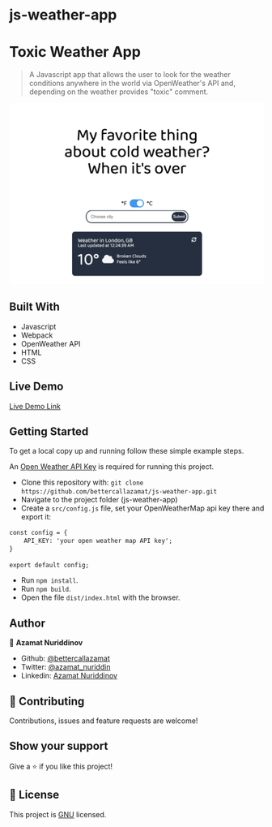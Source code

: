 # js-weather-app

# Toxic Weather App

> A Javascript app that allows the user to look for the weather conditions anywhere in the world via OpenWeather's API and, depending on the weather provides "toxic" comment.

![screenshot](./screenshot.png)

## Built With

- Javascript
- Webpack
- OpenWeather API
- HTML
- CSS

## Live Demo

[Live Demo Link](#)

## Getting Started

To get a local copy up and running follow these simple example steps.

An [Open Weather API Key](https://openweathermap.org/appid#get) is required for running this project.
- Clone this repository with: 
`git clone https://github.com/bettercallazamat/js-weather-app.git`
- Navigate to the project folder (js-weather-app)
- Create a `src/config.js` file, set your OpenWeatherMap api key there and export it: 
``` 
const config = {
    API_KEY: 'your open weather map API key';
}

export default config;
```
- Run `npm install`.
- Run `npm build`.
- Open the file `dist/index.html` with the browser.

## Author

👤 **Azamat Nuriddinov**

- Github: [@bettercallazamat](https://github.com/bettercallazamat)
- Twitter: [@azamat_nuriddin](https://twitter.com/azamat_nuriddin)
- Linkedin: [Azamat Nuriddinov](https://www.linkedin.com/in/azamat-nuriddinov-57579868)

## 🤝 Contributing

Contributions, issues and feature requests are welcome!

## Show your support

Give a ⭐️ if you like this project!

## 📝 License

This project is [GNU](lic.url) licensed.
